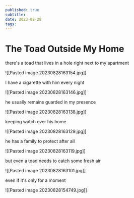 ```yaml
---
published: true
subtitle: 
date: 2023-08-28
tags: 
---
```


# The Toad Outside My Home
there's a toad that lives in a hole right next to my apartment

![[Pasted image 20230828163154.jpg]]

I have a cigarette with him every night

![[Pasted image 20230828163146.jpg]]

he usually remains guarded in my presence

![[Pasted image 20230828163138.jpg]]

keeping watch over his home

![[Pasted image 20230828163129.jpg]]

he has a family to protect after all

![[Pasted image 20230828163119.jpg]]

but even a toad needs to catch some fresh air

![[Pasted image 20230828163101.jpg]]

even if it's only for a moment

![[Pasted image 20230828154749.jpg]]
